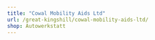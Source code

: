```yaml
---
title: "Cowal Mobility Aids Ltd"
url: /great-kingshill/cowal-mobility-aids-ltd/
shop: Autowerkstatt
---
```

